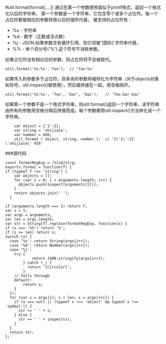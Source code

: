 #util.format(format[,...])
通过在第一个参数使用类似于printf格式，返回一个格式化以后的字符串。
第一个参数是一个字符串，它包含零个或多个占位符。每一个占位符都被相应的参数转换以后的值所代替。
被支持的占位符有：

- %s - 字符串
- %d - 数字（正数或浮点数）
- %j - JSON.如果参数含有循环引用，则它将被'[圆形]'字符串代替。
- %% - 单个百分号('%').这个符号不消耗参数。

如果占位符没有相对应的参数，则占位符将不会被取代。

    util.format('%s:%s','foo');  // 'foo:%s'
如果传入的参数多于占位符，则多余的参数将被转化为字符串（对于objects对象和符号，util.inspect()被使用），然后被拼接在一起，用空格隔开。

    util.format('%s:%s', 'foo', 'bar', 'baz');   // 'foo:bar baz'
    
如果第一个参数不是一个格式字符串，则util.format()返回一个字符串，该字符串由所有的参数用空格分隔后拼接而成。每个参数都用util.inspect()方法转化成一个字符串。

        var object = {'1':2};
        var string = 'shijiale';
        var number = 456;
        util.format ( object, string, number );  // '{\'1\':2} \'shijiale\' 456'

###源代码

    const formatRegExp = /%[sdj%]/g;
    exports.format = function(f) {
    if (typeof f !== 'string') {
        var objects = [];
        for (var i = 0; i < arguments.length; i++) {
          objects.push(inspect(arguments[i]));
        }
        return objects.join(' ');
      }

    if (arguments.length === 1) return f;
    var i = 1;
    var args = arguments;
    var len = args.length;
    var str = String(f).replace(formatRegExp, function(x) {
    if (x === '%%') return '%';
    if (i >= len) return x;
    switch (x) {
      case '%s': return String(args[i++]);
      case '%d': return Number(args[i++]);
      case '%j':
        try {
                return JSON.stringify(args[i++]);
            } catch (_) {
              return '[Circular]';
            }
        // falls through
        default:
            return x;
        }
      });
      for (var x = args[i]; i < len; x = args[++i]) {
        if (x === null || (typeof x !== 'object' && typeof x !== 'symbol')) {
          str += ' ' + x;
        } else {
          str += ' ' + inspect(x);
        }
      }
      return str;
    };
